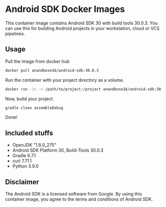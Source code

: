 # Android SDK Docker Images
This container image contains Android SDK 30 with build tools 30.0.3. You can use this for building Android projects in your workstation, cloud or VCS pipelines.

## Usage

Pull the image from docker hub

```bash
docker pull anandbose16/android-sdk:30.0.3
```
Run the container with your project directory as a volume.

```bash
docker run -it -v /path/to/project:/project anandbose16/android-sdk:30.0.3 /bin/bash
```
Now, build your project.
```bash
gradle clean assembleDebug
```
Done!
## Included stuffs
* OpenJDK "1.8.0_275"
* Android SDK Platform 30, Build-Tools 30.0.3
* Gradle 6.7.1
* curl 7.71.1
* Python 3.9.0
 
## Disclaimer
The Android SDK is a licensed software from Google. By using this container image, you agree to the terms and conditions of Android SDK.
